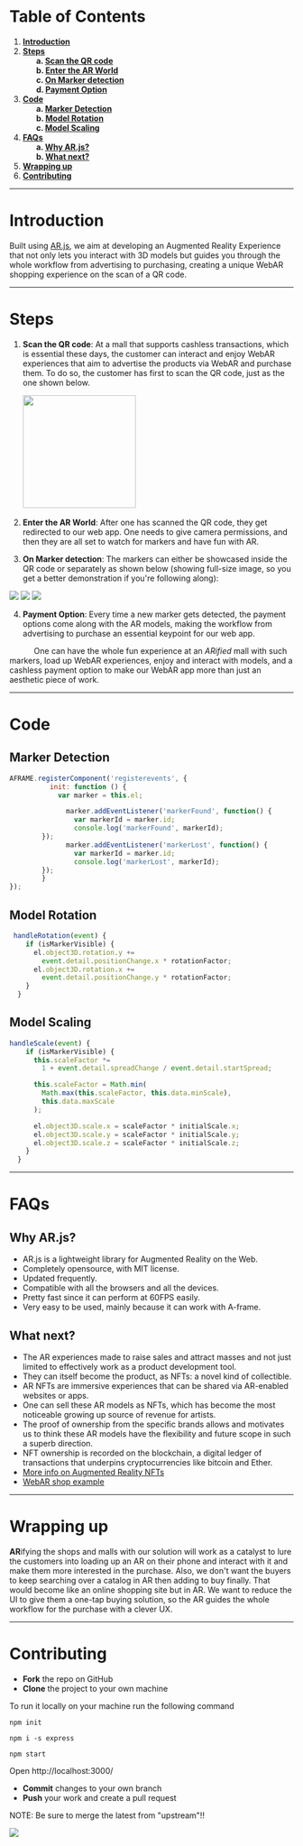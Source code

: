 # Table of Contents
1. **[Introduction](#Introduction)**
2. **[Steps](#Steps)**  
&nbsp;&nbsp;&nbsp;&nbsp;&nbsp;&nbsp;**a. [Scan the QR code](#Scan-the-QR-code)**  
&nbsp;&nbsp;&nbsp;&nbsp;&nbsp;&nbsp;**b. [Enter the AR World](#Enter-the-AR-World)**  
&nbsp;&nbsp;&nbsp;&nbsp;&nbsp;&nbsp;**c. [On Marker detection](#On-Marker-detection)**  
&nbsp;&nbsp;&nbsp;&nbsp;&nbsp;&nbsp;**d. [Payment Option](#Payment-Option)**  
3. **[Code](#Code)**  
&nbsp;&nbsp;&nbsp;&nbsp;&nbsp;&nbsp;**a. [Marker Detection](#Marker-Detection)**   
&nbsp;&nbsp;&nbsp;&nbsp;&nbsp;&nbsp;**b. [Model Rotation](#Model-Rotation)**   
&nbsp;&nbsp;&nbsp;&nbsp;&nbsp;&nbsp;**c. [Model Scaling](#Model-Scaling)**   
4. **[FAQs](#FAQs)**  
&nbsp;&nbsp;&nbsp;&nbsp;&nbsp;&nbsp;**a. [Why AR.js?](#Why-ARjs)**  
&nbsp;&nbsp;&nbsp;&nbsp;&nbsp;&nbsp;**b. [What next?](#What-next)**  
5. **[Wrapping up](#Wrapping-up)**  
6. **[Contributing](#Contributing)** 
- - -

# Introduction

Built using [AR.js](https://github.com/AR-js-org/AR.js), we aim at developing an Augmented Reality Experience that not only lets you interact with 3D models but guides you through the whole workflow from advertising to purchasing, creating a unique WebAR shopping experience on the scan of a QR code. 
  
- - -
  
# Steps
1. **Scan the QR code**: At a mall that supports cashless transactions, which is essential these days, the customer can interact and enjoy WebAR experiences that aim to advertise the products via WebAR and purchase them. To do so, the customer has first to scan the QR code, just as the one shown below.
    
&nbsp;&nbsp;&nbsp;&nbsp;&nbsp;&nbsp;<img src="./public/Images%20and%20QR%20codes/main-qr-code.png" height="200px"></img> 
  
2. **Enter the AR World**: After one has scanned the QR code, they get redirected to our web app. One needs to give camera permissions, and then they are all set to watch for markers and have fun with AR.  
  
3. **On Marker detection**: The markers can either be showcased inside the QR code or separately as shown below (showing full-size image, so you get a better demonstration if you're following along): 
    
![](./public/Images%20and%20QR%20codes/fifa.png)
![](./public/Images%20and%20QR%20codes/reebok.png)
![](./public/Images%20and%20QR%20codes/iphone.png)  
  
4. **Payment Option**: Every time a new marker gets detected, the payment options come along with the AR models, making the workflow from advertising to purchase an essential keypoint for our web app.
     
&nbsp;&nbsp;&nbsp;&nbsp;&nbsp;&nbsp;&nbsp;&nbsp;&nbsp;&nbsp;&nbsp;One can have the whole fun experience at an *ARified* mall with such markers, load up WebAR experiences, enjoy and interact with models, and a cashless payment option to make our WebAR app more than just an aesthetic piece of work.

- - -

# Code  
## Marker Detection   
```javascript
AFRAME.registerComponent('registerevents', {
		  init: function () {
			var marker = this.el;

			  marker.addEventListener('markerFound', function() {
				var markerId = marker.id;
				console.log('markerFound', markerId);
        });
			  marker.addEventListener('markerLost', function() {
				var markerId = marker.id;
				console.log('markerLost', markerId);
        });
		}
});
```  
## Model Rotation  
```javascript
 handleRotation(event) {
    if (isMarkerVisible) {
      el.object3D.rotation.y +=
        event.detail.positionChange.x * rotationFactor;
      el.object3D.rotation.x +=
        event.detail.positionChange.y * rotationFactor;
    }
  }
```
## Model Scaling
```javascript
handleScale(event) {
    if (isMarkerVisible) {
      this.scaleFactor *=
        1 + event.detail.spreadChange / event.detail.startSpread;

      this.scaleFactor = Math.min(
        Math.max(this.scaleFactor, this.data.minScale),
        this.data.maxScale
      );

      el.object3D.scale.x = scaleFactor * initialScale.x;
      el.object3D.scale.y = scaleFactor * initialScale.y;
      el.object3D.scale.z = scaleFactor * initialScale.z;
    }
  }
```
- - -
# FAQs
## Why AR.js?
* AR.js is a lightweight library for Augmented Reality on the Web.
* Completely opensource, with MIT license.
* Updated frequently.
* Compatible with all the browsers and all the devices.
* Pretty fast since it can perform at 60FPS easily.
* Very easy to be used, mainly because it can work with A-frame.  
  
## What next?
* The AR experiences made to raise sales and attract masses and not just limited to effectively work as a product development tool.
* They can itself become the product, as NFTs: a novel kind of collectible. 
* AR NFTs are immersive experiences that can be shared via AR-enabled websites or apps.
* One can sell these AR models as NFTs, which has become the most noticeable growing up source of revenue for artists. 
* The proof of ownership from the specific brands allows and motivates us to think these AR models have the flexibility and future scope in such a superb direction.
* NFT ownership is recorded on the blockchain, a digital ledger of transactions that underpins cryptocurrencies like bitcoin and Ether.
* [More info on Augmented Reality NFTs](https://poplar.studio/blog/augmented-reality-nfts/)
* [WebAR shop example](https://dressx.com)

- - -
  
# Wrapping up

**AR**ifying the shops and malls with our solution will work as a catalyst to lure the customers into loading up an AR on their phone and interact with it and make them more interested in the purchase. Also, we don't want the buyers to keep searching over a catalog in AR then adding to buy finally. That would become like an online shopping site but in AR. We want to reduce the UI to give them a one-tap buying solution, so the AR guides the whole workflow for the purchase with a clever UX.
  
- - -
# Contributing

* **Fork** the repo on GitHub
* **Clone** the project to your own machine

To run it locally on your machine run the following command
```
npm init 
```
```
npm i -s express
```
```
npm start
```
 Open http://localhost:3000/ 
* **Commit** changes to your own branch
* **Push** your work and create a pull request

NOTE: Be sure to merge the latest from "upstream"!!  
    
![](https://i.ibb.co/37hqBth/pngaaa-com-1761516.png)
